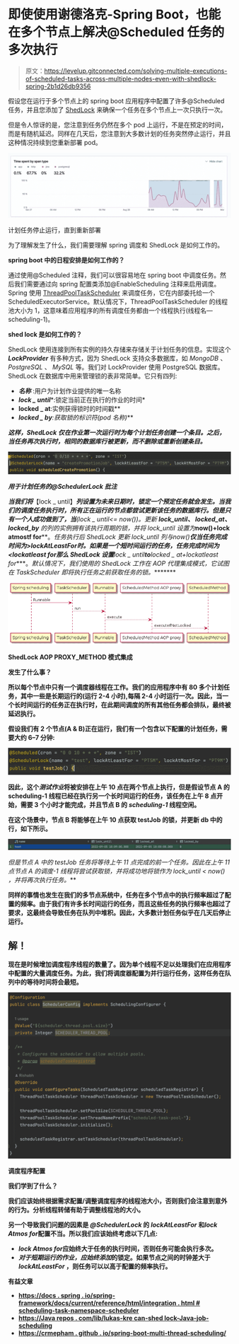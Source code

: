 # 即使使用谢德洛克-Spring Boot，也能在多个节点上解决@Scheduled 任务的多次执行

> 原文：<https://levelup.gitconnected.com/solving-multiple-executions-of-scheduled-tasks-across-multiple-nodes-even-with-shedlock-spring-2b1d26db9356>

假设您在运行于多个节点上的 spring boot 应用程序中配置了许多@Scheduled 任务，并且您添加了 [ShedLock](https://github.com/lukas-krecan/ShedLock) 来确保一个任务在多个节点上一次只执行一次。

但是令人惊讶的是，您注意到任务仍然在多个 pod 上运行，不是在预定的时间，而是有随机延迟。同样在几天后，您注意到大多数计划的任务突然停止运行，并且这种情况持续到您重新部署 pod。

![](img/112cc48819808902e2901e6419e562d2.png)

计划任务停止运行，直到重新部署

为了理解发生了什么，我们需要理解 spring 调度和 ShedLock 是如何工作的。

**spring boot 中的日程安排是如何工作的？**

通过使用@Scheduled 注释，我们可以很容易地在 spring boot 中调度任务。然后我们需要通过向 spring 配置类添加@EnableScheduling 注释来启用调度。Spring 使用 [ThreadPoolTaskScheduler](https://docs.spring.io/spring-framework/docs/current/javadoc-api/org/springframework/scheduling/concurrent/ThreadPoolTaskScheduler.html) 来调度任务，它在内部委托给一个 ScheduledExecutorService。默认情况下，ThreadPoolTaskScheduler 的线程池大小为 1，这意味着应用程序的所有调度任务都由一个线程执行(线程名— scheduling-1)。

**shed lock 是如何工作的？**

ShedLock 使用连接到所有实例的持久存储来存储关于计划任务的信息。实现这个 ***LockProvider*** 有多种方式，因为 ShedLock 支持众多数据库，如 *MongoDB* 、 *PostgreSQL* 、 *MySQL* 等。我们对 LockProvider 使用 PostgreSQL 数据库。ShedLock 在数据库中用来管理锁的表非常简单。它只有四列:

*   ***名称*** :用户为计划作业提供的唯一名称
*   ***lock _ until****:锁定当前正在执行的作业的时间*
*   ****locked _ at****:实例获得锁时的时间戳**
*   *****locked _ by****:获取锁的标识符(pod 名称)***

***这样，ShedLock 仅在作业第一次运行时为每个计划任务创建一个条目。之后，当任务再次执行时，相同的数据库行被更新，而不删除或重新创建条目。***

***![](img/4a364c1d9be302a3ac5a7bf68bc6cd2c.png)***

***用于计划任务的@SchedulerLock 批注***

***当我们将***【lock _ until】***列设置为未来日期时，锁定一个预定任务就会发生。当我们的调度任务执行时，所有正在运行的节点都尝试更新该任务的数据库行。但是只有一个人成功做到了，当**(*lock _ until<= now()*)**。更新 ***lock_until、* *locked_at、locked_by*** 的列的实例拥有该执行周期的锁，并将 *lock_until* 设置为***now()+lock atmostf for****。*任务执行后 ShedLock 更新 *lock_until* 列与***now()****仅当任务完成时间为>***lockAtLeastFor***时。如果是一个短时间运行的任务，任务完成时间为<***lockatleast for****那么 ShedLock 设置****lock _ until****to****locked _ at+lockatleast for****。*默认情况下，我们使用的 ShedLock 工作在 AOP 代理集成模式，它试图在 TaskScheduler 即将执行任务之前获取任务的锁。********

**![](img/8c7092f1b4c5b9a5f95e78ff75903c40.png)**

**ShedLock AOP PROXY_METHOD 模式集成**

**发生了什么事？**

**所以每个节点中只有一个调度器线程在工作。我们的应用程序中有 80 多个计划任务，其中一些是长期运行的(运行 2-4 小时),每隔 2-4 小时运行一次。因此，当一个长时间运行的任务正在执行时，在此期间调度的所有其他任务都会排队，最终被延迟执行。**

**假设我们有 2 个节点(A & B)正在运行，我们有一个包含以下配置的计划任务，需要大约 6–7 分钟:**

**![](img/df39ae8c2e363187bc21404f64a7ca81.png)**

**因此，这个*测试作业*将被安排在上午 10 点在两个节点上执行，但是假设节点 A 的 scheduling-1 线程已经在执行另一个长时间运行的任务，该任务在上午 8 点开始，需要 3 个小时才能完成，并且节点 B 的 *scheduling-1* 线程空闲。**

**在这个场景中，节点 B 将能够在上午 10 点获取 testJob 的锁，并更新 db 中的行，如下所示。**

**![](img/2a8378bfb398ac061e084be63b373667.png)**

**但是节点 A 中的 *testJob* 任务将等待上午 11 点完成的前一个任务。因此在上午 11 点*节点 A 的调度-1* 线程将尝试获取锁，并将成功地将锁作为 *lock_until < now()* ，并将再次执行任务*。***

**同样的事情也发生在我们的多节点系统中，任务在多个节点中的执行频率超过了配置的频率。由于我们有许多长时间运行的任务，而且这些任务的执行频率也超过了要求，这最终会导致任务在队列中堆积。因此，大多数计划任务似乎在几天后停止运行。**

## ****解！****

**现在是时候增加调度程序线程的数量了。因为单个线程不足以处理我们在应用程序中配置的大量调度任务。为此，我们将调度器配置为并行运行任务，这样任务在队列中的等待时间将会最短。**

**![](img/8ffd79c98b27f36803653b2f2ca6ab4e.png)**

**调度程序配置**

****我们学到了什么？****

**我们应该始终根据需求配置/调整调度程序的线程池大小，否则我们会注意到意外的行为。分析线程转储有助于调整线程池的大小。**

**另一个导致我们问题的因素是 *@SchedulerLock* 的 *lockAtLeastFor* 和*lock Atmos for*配置不当。所以我们应该始终考虑以下几点:**

*   ***lock Atmos for*应始终大于任务的执行时间，否则任务可能会执行多次。**
*   ***对于短期运行的作业，应始终添加*的锁定。如果节点之间的时钟差大于 *lockAtLeastFor* ，则任务可以以高于配置的频率执行。**

****有益文章****

*   **[https://docs . spring . io/spring-framework/docs/current/reference/html/integration . html # scheduling-task-namespace-scheduler](https://docs.spring.io/spring-framework/docs/current/reference/html/integration.html#scheduling-task-namespace-scheduler)**
*   **[https://Java repos . com/lib/lukas-kre can-shed lock-Java-job-scheduling](https://javarepos.com/lib/lukas-krecan-ShedLock-java-job-scheduling)**
*   **[https://crmepham . github . io/spring-boot-multi-thread-scheduling/](https://crmepham.github.io/spring-boot-multi-thread-scheduling/)**